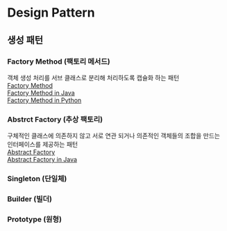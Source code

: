 # Design Pattern
## 생성 패턴
### Factory Method (팩토리 메서드)
객체 생성 처리를 서브 클래스로 분리해 처리하도록 캡슐화 하는 패턴<br/>
[Factory Method](https://github.com/mallycrip/DesignPattern/blob/master/Factory_Method.md)<br/>
[Factory Method in Java](https://github.com/mallycrip/DesignPattern/tree/master/Java/FactoryMethod/src)<br/>
[Factory Method in Python](https://github.com/mallycrip/DesignPattern/tree/master/Python/factory_method)<br/>
### Abstrct Factory (추상 팩토리)
구체적인 클래스에 의존하지 않고 서로 연관 되거나 의존적인 객체들의 조합을 만드는 인터페이스를 제공하는 패턴<br/>
[Abstract Factory](https://github.com/mallycrip/DesignPattern/blob/master/Abstract_Factory.md)<br/>
[Abstract Factory in Java](https://github.com/mallycrip/DesignPattern/tree/master/Java/AbstactFactory/src)<br/>
### Singleton (단일체)
### Builder (빌더)
### Prototype (원형)